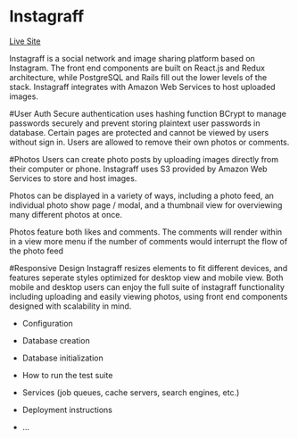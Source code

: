 # Instagraff

[Live Site](https://www.instagraff.herokuapp.com)

Instagraff is a social network and image sharing platform based on Instagram.  The front end components are built on React.js and Redux architecture, while PostgreSQL and Rails fill out the lower levels of the stack.  Instagraff integrates with Amazon Web Services to host uploaded images.

#User Auth
  Secure authentication uses hashing function BCrypt to manage passwords securely and prevent storing plaintext user passwords in database.  Certain pages are protected and cannot be viewed by users without sign in.  Users are allowed to remove their own photos or comments. 
  

#Photos
  Users can create photo posts by uploading images directly from their computer or phone.  Instagraff uses S3 provided by Amazon Web Services to store and host images.
  
  Photos can be displayed in a variety of ways, including a photo feed, an individual photo show page / modal, and a thumbnail view for overviewing many different photos at once.
  
  Photos feature both likes and comments.  The comments will render within in a view more menu if the number of comments would interrupt the flow of the photo feed
  
  
  
  
  
  
  
 #Responsive Design
  Instagraff resizes elements to fit different devices, and features seperate styles optimized for desktop view and mobile view.  Both mobile and desktop users can enjoy the full suite of instagraff functionality including uploading and easily viewing photos, using front end components designed with scalability in mind.

 
 
 
 

* Configuration

* Database creation

* Database initialization

* How to run the test suite

* Services (job queues, cache servers, search engines, etc.)

* Deployment instructions

* ...
